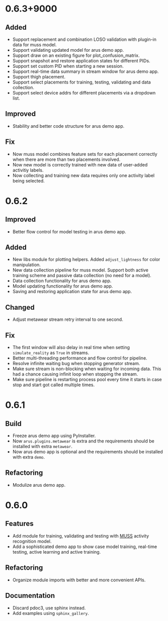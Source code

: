 # 0.6.3+9000

## Added

* Support replacement and combination LOSO validation with plugin-in data for muss model.
* Support validating updated model for arus demo app.
* Support draw on an existing figure for plot_confusion_matrix.
* Support snapshot and restore application states for different PIDs.
* Support set custom PID when starting a new session.
* Support real-time data summary in stream window for arus demo app.
* Support thigh placement.
* Support select placements for training, testing, validating and data collection.
* Support select device addrs for different placements via a dropdown list.

## Improved

* Stability and better code structure for arus demo app.

## Fix

* Now muss model combines feature sets for each placement correctly when there are more than two placements involved.
* Now new model is correctly trained with new data of user-added activitiy labels.
* Now collecting and training new data requires only one activity label being selected.

# 0.6.2

## Improved

* Better flow control for model testing in arus demo app.

## Added

* New libs module for plotting helpers. Added `adjust_lightness` for color manipulation.
* New data collection pipeline for muss model. Support both active training scheme and passive data collection (no need for a model).
* Data collection functionality for arus demo app.
* Model updating functionality for arus demo app.
* Saving and restoring application state for arus demo app.

## Changed

* Adjust metawear stream retry interval to one second.

## Fix

* The first window will also delay in real time when setting `simulate_reality` as `True` in streams.
* Better multi-threading performance and flow control for pipeline.
* Resolve infinite waiting bug when stopping generator stream.
* Make sure stream is non-blocking when waiting for incoming data. This had a chance causing infinit loop when stopping the stream.
* Make sure pipeline is restarting process pool every time it starts in case stop and start got called multiple times.

# 0.6.1

## Build

* Freeze arus demo app using PyInstaller.
* Now `arus.plugins.metawear` is extra and the requirements should be installed with extra `metawear`.
* Now arus demo app is optional and the requirements should be installed with extra `demo`.

## Refactoring

* Modulize arus demo app.

# 0.6.0

## Features

* Add module for training, validating and testing with [MUSS](https://qutang.github.io/MUSS/) activity recognition model.
* Add a sophisticated demo app to show case model training, real-time testing, active learning and active training.

## Refactoring

* Organize module imports with better and more convenient APIs.

## Documentation

* Discard pdoc3, use sphinx instead.
* Add examples using `sphinx_gallery`.